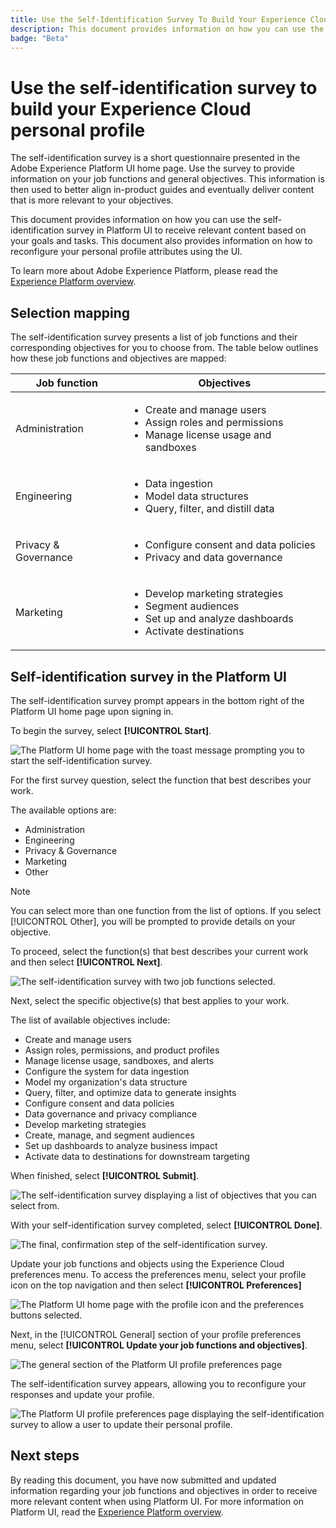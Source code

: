```yaml
---
title: Use the Self-Identification Survey To Build Your Experience Cloud Personal Profile
description: This document provides information on how you can use the self-identification survey on the Adobe Experience Platform UI to receive relevant content based on your job functions and related objectives.
badge: "Beta"
---
```

# Use the self-identification survey to build your Experience Cloud personal profile

The self-identification survey is a short questionnaire presented in the Adobe Experience Platform UI home page. Use the survey to provide information on your job functions and general objectives. This information is then used to better align in-product guides and eventually deliver content that is more relevant to your objectives.

This document provides information on how you can use the self-identification survey in Platform UI to receive relevant content based on your goals and tasks. This document also provides information on how to reconfigure your personal profile attributes using the UI.

To learn more about Adobe Experience Platform, please read the [Experience Platform overview](home.md).

## Selection mapping

The self-identification survey presents a list of job functions and their corresponding objectives for you to choose from. The table below outlines how these job functions and objectives are mapped:

| Job function | Objectives |
| --- | --- |
| Administration | <ul><li>Create and manage users</li><li>Assign roles and permissions</li><li>Manage license usage and sandboxes</li></ul>|
| Engineering | <ul><li>Data ingestion</li><li>Model data structures</li><li>Query, filter, and distill data</li></ul> |
| Privacy & Governance | <ul><li>Configure consent and data policies</li><li>Privacy and data governance</li></ul> |
| Marketing | <ul><li>Develop marketing strategies</li><li>Segment audiences</li><li>Set up and analyze dashboards</li><li>Activate destinations</li></ul> |

## Self-identification survey in the Platform UI

The self-identification survey prompt appears in the bottom right of the Platform UI home page upon signing in.

To begin the survey, select **[!UICONTROL Start]**.

![The Platform UI home page with the toast message prompting you to start the self-identification survey.](./images/survey/survey-prompt.png)

For the first survey question, select the function that best describes your work. 

The available options are: 

* Administration
* Engineering
* Privacy & Governance
* Marketing
* Other

>[!NOTE]
>
>You can select more than one function from the list of options. If you select [!UICONTROL Other], you will be prompted to provide details on your objective.

To proceed, select the function(s) that best describes your current work and then select **[!UICONTROL Next]**.

![The self-identification survey with two job functions selected.](./images/survey/select-functions.png)

Next, select the specific objective(s) that best applies to your work.

The list of available objectives include:

* Create and manage users
* Assign roles, permissions, and product profiles
* Manage license usage, sandboxes, and alerts
* Configure the system for data ingestion
* Model my organization's data structure
* Query, filter, and optimize data to generate insights
* Configure consent and data policies
* Data governance and privacy compliance
* Develop marketing strategies
* Create, manage, and segment audiences
* Set up dashboards to analyze business impact
* Activate data to destinations for downstream targeting

When finished, select **[!UICONTROL Submit]**.

![The self-identification survey displaying a list of objectives that you can select from.](./images/survey/select-objectives.png)

With your self-identification survey completed, select **[!UICONTROL Done]**.

![The final, confirmation step of the self-identification survey.](./images/survey/survey-complete.png)

Update your job functions and objects using the Experience Cloud preferences menu. To access the preferences menu, select your profile icon on the top navigation and then select **[!UICONTROL Preferences]**

![The Platform UI home page with the profile icon and the preferences buttons selected.](./images/survey/preferences.png)

Next, in the [!UICONTROL General] section of your profile preferences menu, select **[!UICONTROL Update your job functions and objectives]**. 

![The general section of the Platform UI profile preferences page](./images/survey/update.png)

The self-identification survey appears, allowing you to reconfigure your responses and update your profile.

![The Platform UI profile preferences page displaying the self-identification survey to allow a user to update their personal profile.](./images/survey/new-survey.png)

## Next steps

By reading this document, you have now submitted and updated information regarding your job functions and objectives in order to receive more relevant content when using Platform UI. For more information on Platform UI, read the [Experience Platform overview](home.md).
